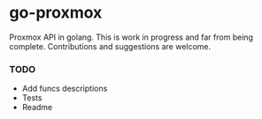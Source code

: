 # go-proxmox

Proxmox API in golang. This is work in progress and far from being complete. Contributions and suggestions are welcome.

### TODO

- Add funcs descriptions
- Tests
- Readme